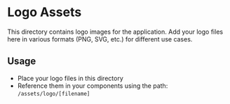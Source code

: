 # Logo Assets

This directory contains logo images for the application. Add your logo files here in various formats (PNG, SVG, etc.) for different use cases.

## Usage
- Place your logo files in this directory
- Reference them in your components using the path: `/assets/logo/[filename]`

